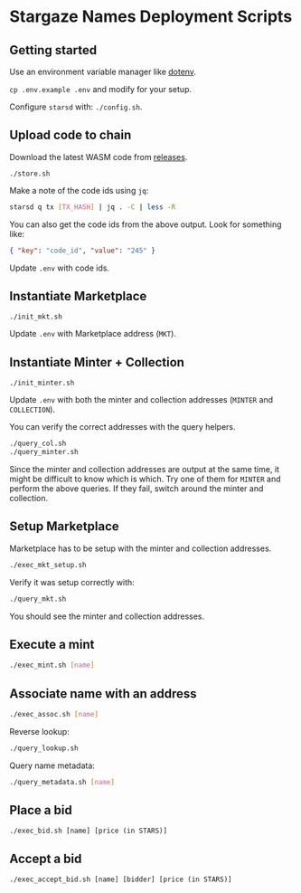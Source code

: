 # Stargaze Names Deployment Scripts

## Getting started

Use an environment variable manager like [dotenv](https://github.com/motdotla/dotenv).

`cp .env.example .env` and modify for your setup.

Configure `starsd` with: `./config.sh`.

## Upload code to chain

Download the latest WASM code from [releases](https://github.com/public-awesome/names/releases).

`./store.sh`

Make a note of the code ids using `jq`:

```sh
starsd q tx [TX_HASH] | jq . -C | less -R
```

You can also get the code ids from the above output. Look for something like:

```json
{ "key": "code_id", "value": "245" }
```

Update `.env` with code ids.

## Instantiate Marketplace

`./init_mkt.sh`

Update `.env` with Marketplace address (`MKT`).

## Instantiate Minter + Collection

`./init_minter.sh`

Update `.env` with both the minter and collection addresses (`MINTER` and `COLLECTION`).

You can verify the correct addresses with the query helpers.

```sh
./query_col.sh
./query_minter.sh
```

Since the minter and collection addresses are output at the same time, it might be difficult to know which is which. Try one of them for `MINTER` and perform the above queries. If they fail, switch around the minter and collection.

## Setup Marketplace

Marketplace has to be setup with the minter and collection addresses.

```sh
./exec_mkt_setup.sh
```

Verify it was setup correctly with:

```sh
./query_mkt.sh
```

You should see the minter and collection addresses.

## Execute a mint

```sh
./exec_mint.sh [name]
```

## Associate name with an address

```sh
./exec_assoc.sh [name]
```

Reverse lookup:

```sh
./query_lookup.sh
```

Query name metadata:

```sh
./query_metadata.sh [name]
```

## Place a bid

```
./exec_bid.sh [name] [price (in STARS)]
```

## Accept a bid

```
./exec_accept_bid.sh [name] [bidder] [price (in STARS)]
```
